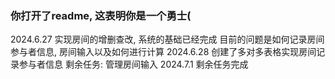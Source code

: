 ### 你打开了readme, 这表明你是一个勇士(
2024.6.27
实现房间的增删查改, 系统的基础已经完成
目前的问题是如何记录房间参与者信息, 房间输入以及如何进行计算
2024.6.28
创建了多对多表格实现房间记录参与者信息
剩余任务: 管理房间输入
2024.7.1
剩余任务完成
